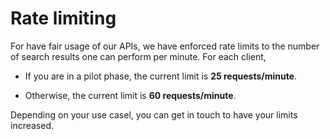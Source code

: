
# Rate limiting

For have fair usage of our APIs, we have enforced rate limits to the number of search results one can perform per minute. For each client, 

* If you are in a pilot phase, the current limit is **25 requests/minute**.

* Otherwise, the current limit is **60 requests/minute**.

Depending on your use casel, you can get in touch to have your limits increased.



